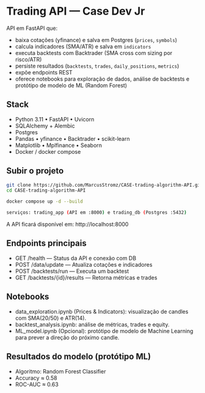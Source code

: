 # Trading API — Case Dev Jr

API em FastAPI que:
- baixa cotações (yfinance) e salva em Postgres (`prices`, `symbols`)
- calcula indicadores (SMA/ATR) e salva em `indicators`
- executa backtests com Backtrader (SMA cross com sizing por risco/ATR)
- persiste resultados (`backtests`, `trades`, `daily_positions`, `metrics`)
- expõe endpoints REST
- oferece notebooks para exploração de dados, análise de backtests e protótipo de modelo de ML (Random Forest)

## Stack
- Python 3.11 • FastAPI • Uvicorn  
- SQLAlchemy + Alembic  
- Postgres  
- Pandas • yfinance • Backtrader • scikit-learn  
- Matplotlib • Mplfinance • Seaborn  
- Docker / docker compose  

## Subir o projeto

```bash
git clone https://github.com/MarcusStromz/CASE-trading-algorithm-API.git
cd CASE-trading-algorithm-API

docker compose up -d --build

serviços: trading_app (API em :8000) e trading_db (Postgres :5432)
```
A API ficará disponível em:
 http://localhost:8000

## Endpoints principais

- GET /health — Status da API e conexão com DB
- POST /data/update — Atualiza cotações e indicadores
- POST /backtests/run — Executa um backtest
- GET /backtests/{id}/results — Retorna métricas e trades

## Notebooks

- data_exploration.ipynb (Prices & Indicators): visualização de candles com SMA(20/50) e ATR(14).
- backtest_analysis.ipynb: análise de métricas, trades e equity.
- ML_model.ipynb (Opcional): protótipo de modelo de Machine Learning para prever a direção do próximo candle.

## Resultados do modelo (protótipo ML)

- Algoritmo: Random Forest Classifier
- Accuracy ≈ 0.58
- ROC-AUC ≈ 0.63
